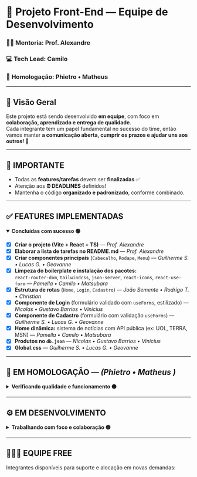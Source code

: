 # 🚀 Projeto Front-End — Equipe de Desenvolvimento

### 👨‍🏫 **Mentoria:** Prof. Alexandre  
### 💻 **Tech Lead:** Camilo  
### 🧩 **Homologação:** Phietro • Matheus 

---

## 🧠 Visão Geral  
Este projeto está sendo desenvolvido **em equipe**, com foco em **colaboração, aprendizado e entrega de qualidade**.  
Cada integrante tem um papel fundamental no sucesso do time, então vamos manter **a comunicação aberta, cumprir os prazos e ajudar uns aos outros! 💪**

---

## 📅 **IMPORTANTE**
- Todas as **features/tarefas** devem ser **finalizadas** ✅  
- Atenção aos **⏰ DEADLINES** definidos!  
- Mantenha o código **organizado e padronizado**, conforme combinado.

---

## ✅ **FEATURES IMPLEMENTADAS**

<details open>
<summary><b>Concluídas com sucesso 🟢</b></summary>

- [x] **Criar o projeto (Vite + React + TS)** — *Prof. Alexandre*  
- [x] **Elaborar a lista de tarefas no README.md** — *Prof. Alexandre*  
- [x] **Criar componentes principais** (`Cabecalho`, `Rodape`, `Menu`) — *Guilherme S. • Lucas G. • Geovanne*  
- [x] **Limpeza do boilerplate e instalação dos pacotes:**  
  `react-router-dom`, `tailwindcss`, `json-server`, `react-icons`, `react-use-form` — *Pamella • Camilo • Matsubara*  
- [x] **Estrutura de rotas** (`Home`, `Login`, `Cadastro`) — *João Semente • Rodrigo T. • Christian*  
- [x] **Componente de Login** (formulário validado com `useForms`, estilizado) — *Nicolas • Gustavo Barrios • Vinicius*  
- [X] **Componente de Cadastro** (formulário com validação `useForms`) — *Guilherme S. • Lucas G. • Geovanne*  
- [X] **Home dinâmica:** sistema de notícias com API pública (ex: UOL, TERRA, MSN) — *Pamella • Camilo • Matsubara*  
- [X] **Produtos no `db.json`** — *Nicolas • Gustavo Barrios • Vinicius*
- [X] **Global.css** — *Guilherme S. • Lucas G. • Geovanne*  
</details>

---

## 🧪 **EM HOMOLOGAÇÃO** — *(Phietro • Matheus )*

<details>
<summary><b>Verificando qualidade e funcionamento 🟠</b></summary>

- [ ] **API com json-server**  
  Criar `db.json` + endpoint `/usuarios` com dados:  
  `[id, nome, nomeUser, email, avatar]` — *Cleidy • Yuri • Vendrameto • Rafael*  
  ⏰ **Deadline:** 22:40  

</details>

---

## ⚙️ **EM DESENVOLVIMENTO**

<details>
<summary><b>Trabalhando com foco e colaboração 🟡</b></summary>

- [ ] **Cabeçalho com base em referência visual (asserts)** — *Wiclif • Gabriel Ambrosio • Paulo*  
- [ ] **Página de produtos:** exibir lista + incrementar carrinho ao clicar em “Comprar” — *Cleidy • Yuri • Vendrameto • Rafael* 
- [ ] **Pop de cadastro:** Exibir as funções para entrar com o usuario, utilizando de refêrencia a imagem de cadastro refêrencia — *João Vitor Santana • Felipe Ribeiro * 
- [ ] **App:** Criar as rotas no app, para navegar pelo site — *João Semente • Rodrigo T. • Christian* 
- [ ] **Patrocinadores:** Criar uma lista de alguns patrocinadores que temos e colocar no site, utilize de referência a imagem de patrocinadores — *Guilherme S. • Lucas G. • Geovanne*
- [ ] **Estilização:** Estilizar a rotas ERROR e colocar no global cores primarias para serer utilizadas — *Pamella • Camilo • Matsubara* 
- [ ] **APP:** Colocar as estrturas no APP.tsx — *Nicolas • Gustavo Barrios • Vinicius*

</details>

---

## 🧑‍🤝‍🧑 **EQUIPE FREE**
Integrantes disponíveis para suporte e alocação em novas demandas:  

